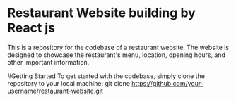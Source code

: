 # Restaurant Website building by React js
This is a repository for the codebase of a restaurant website. The website is designed to showcase the restaurant's menu, location, opening hours, and other important information.

#Getting Started
To get started with the codebase, simply clone the repository to your local machine:
git clone https://github.com/your-username/restaurant-website.git
